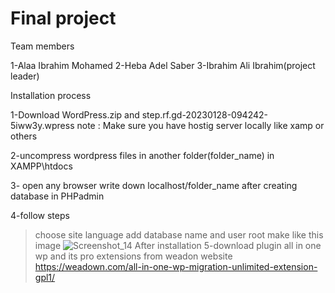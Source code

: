 # Final project
Team members

1-Alaa Ibrahim Mohamed
2-Heba Adel Saber
3-Ibrahim Ali Ibrahim(project leader)

Installation process

1-Download WordPress.zip and step.rf.gd-20230128-094242-5iww3y.wpress
note : Make sure you have  hostig server locally like xamp or others

2-uncompress wordpress files  in another folder(folder_name) in XAMPP\htdocs

3- open any browser write down localhost/folder_name after creating database in PHPadmin

4-follow steps
>choose site language 
> add database name and user root 
>make like this image
![Screenshot_14](https://user-images.githubusercontent.com/76784342/215267211-37bbfa71-e334-423c-bcb8-e48f754c8fc9.png)
After installation 
5-download plugin all in one wp and its pro extensions from weadon website https://weadown.com/all-in-one-wp-migration-unlimited-extension-gpl1/
